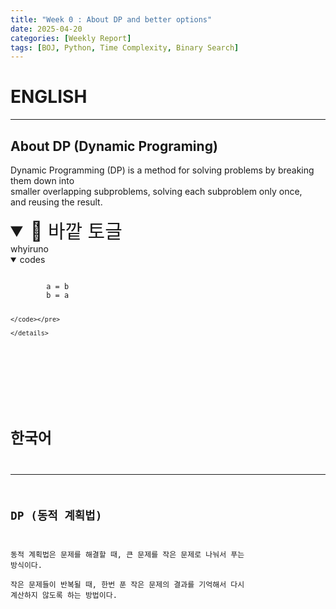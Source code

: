 ```yaml
---
title: "Week 0 : About DP and better options"
date: 2025-04-20
categories: [Weekly Report]
tags: [BOJ, Python, Time Complexity, Binary Search]
---
```


# ENGLISH
---
## About DP (Dynamic Programing)

Dynamic Programming (DP) is a method for solving problems by breaking them down into  
smaller overlapping subproblems, solving each subproblem only once,  
and reusing the result. 

<details class="big-toggle" open>
     <summary style="font-size: 30px;">📁 바깥 토글</summary>
    whyiruno
    <details open>
        <summary>codes</summary>
        <pre><code class="language-python">
        a = b
        b = a

    </code></pre>

    </details>

</details>


<br>

# 한국어
---
## DP (동적 계획법)

동적 계획법은 문제를 해결할 때, 큰 문제를 작은 문제로 나눠서 푸는 방식이다.  
작은 문제들이 반복될 때, 한번 푼 작은 문제의 결과를 기억해서 다시 계산하지 않도록 하는 방법이다.  